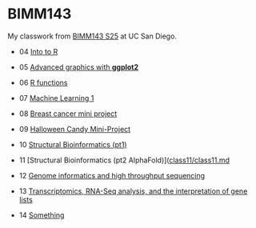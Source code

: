 # BIMM143
My classwork from [BIMM143 S25](https://bioboot.github.io/bimm143_S25/) at UC San Diego.

- 04 [Into to R]()

- 05 [Advanced graphics with **ggplot2**](https://github.com/xain7ariq/bimm143_github/blob/main/class05/week05/class07/class07.md)

- 06 [R functions](https://github.com/xain7ariq/bimm143_github/blob/main/class06/class06.md)

- 07 [Machine Learning 1](https://github.com/xain7ariq/bimm143_github/blob/main/class07/class07.md)

- 08 [Breast cancer mini project](https://github.com/xain7ariq/bimm143_github/blob/main/class08/class08/class08.md)

- 09 [Halloween Candy Mini-Project](class09/class09.md)

- 10 [Structural Bioinformatics (pt1)](class10/class10.md)

- 11 [Structural Bioinformatics (pt2 AlphaFold)]([class11/class11.md](https://github.com/xain7ariq/bimm143_github/blob/main/class11/class11/class%2011.md)

- 12 [Genome informatics and high throughput sequencing](https://github.com/xain7ariq/bimm143_github/blob/main/class12/class12/class12.md)

- 13 [Transcriptomics, RNA-Seq analysis, and the interpretation of gene lists](class13/class13.md) 

- 14 [Something]()
